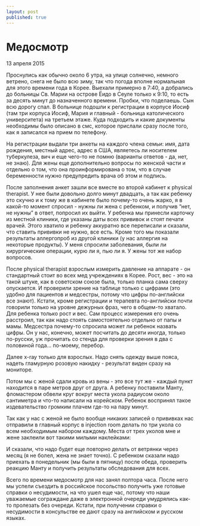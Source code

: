 ```yaml
---
layout: post
published: true
---
```


# Медосмотр

13 апреля 2015

Проснулись как обычно около 6 утра, на улице солнечно, немного ветрено, снега не было всю зиму, так что погода вполне нормальная для этого времени года в Корее. Выехали примерно в 7:40, а добрались до больницы Св. Марии на острове Ёидо в Сеуле только к 9:10, то есть за десять минут до назначенного времени. Пробки, что поделаешь. Сын всю дорогу спал. В больнице подошли к регистрации в корпусе Иосиф (там три корпуса Иосиф, Мария и главный - больница католического университета) на третьем этаже. Куда подходить и какие документы необходимы было описано в смс, которое прислали сразу после того, как я записался на прием по телефону. 

На регистрации выдали три анкеты на каждого члена семьи: имя, дата рождения, местный адрес, адрес в США, являетесь ли носителем туберкулеза, вич и еще чего-то не помню (варианты ответов - да, нет, не знаю). Для жены еще дополнительно вопросы по женской части и отдельно о том, что она проинформирована о том, что в случае беременности нужно предупредить врача об этом и подпись.

После заполнения анкет зашли все вместе во второй кабинет к physical therapist. У нее были довольно долго минут двадцать, а так как ребенку это скучно и к тому же в кабинете было почему-то очень жарко, я в какой-то момент спросил - нужны ли жена с ребенком, и получив “нет, не нужны” в ответ, попросил их выйти. У ребенка мы принесли карточку из местной клиники, где указаны даты всех прививок и стоят печати врачей. Этого хватило и ребенку аккуратно все переписали и сказали, что ставить прививки не нужно, все есть. Кроме того мы показали результаты аллергопроб из другой клиники (у нас аллергия на некоторые продукты). У меня спросили заболевания, были ли хирургические операции, курю ли я, пью ли я. У жены тот же набор вопросов.

После physical therapist взрослым измерить давление на аппарате - он стандартный стоит во всех мед учреждениях в Корее. Рост, вес - это на такой штуке, как в советском союзе была, только планка сама сверху опускается. И проверили зрение на таблице только с цифрами (это удобно для пациентов и медсестры, потому что цифры по-английски все знают). Кстати, кроме регистрации и терапевта по-английски почти говорили только на уровне дежурных фраз, чего в общем-то хватало. Для ребенка только рост и вес. Сам процесс измерения его очень расстроил, так как надо стоять самостоятельно отдельно от папы и мамы. Медсестра почему-то спросила может ли ребенок назвать цифры. Он у нас, конечно, может посчитать до десяти иногда, только по-русски, уж прочитать со стенда для проверки зрения в два с половиной года… по-моему, перебор.

Далее x-ray только для взрослых. Надо снять одежду выше пояса, надеть гламурную розовую накидку - результат виден сразу на мониторе.

Потом мы с женой сдали кровь из вены - это все тут же - каждый пункт находится в паре метров друг от друга. А ребенку поставили Манту, фломастером обвели круг вокруг места укола радиусом около сантиметра и что-то написали на корейском. Ребенок воспринял такое издевательство громким плачем где-то на пару минут.

Так как у нас с женой не было вообще никаких записей о прививках нас отправили в главный корпус в injection room делать по три укола со всем необходимым набором каждому. Места от трех уколов мне и жене заклеили вот такими милыми наклейками:

И сказали, что надо будет еще повторно делать от ветрянки через месяц (я не болел, жена не знает точно). С ребенком сказали надо приехать в понедельник (мы были в пятницу) после обеда, проверить реакцию Манту и получить результаты обследования для всех.

Всего по времени медосмотр для нас занял полтора часа. После него мы успели съездить в российское посольство получить уже готовые справки о несудимости, на что ушел еще час, потому что наши уважаемые сограждане даже в электронной очереди умудрялись как-то пролезать без очереди. Кстати, при получении справки о несудимости в консульстве ее дают сразу на английском и русском языках.